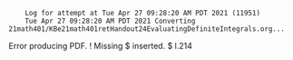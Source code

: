         Log for attempt at Tue Apr 27 09:28:20 AM PDT 2021 (11951)
        Tue Apr 27 09:28:20 AM PDT 2021 Converting 21math401/KBe21math401retHandout24EvaluatingDefiniteIntegrals.org...
Error producing PDF.
! Missing $ inserted.
<inserted text> 
                $
l.214 

